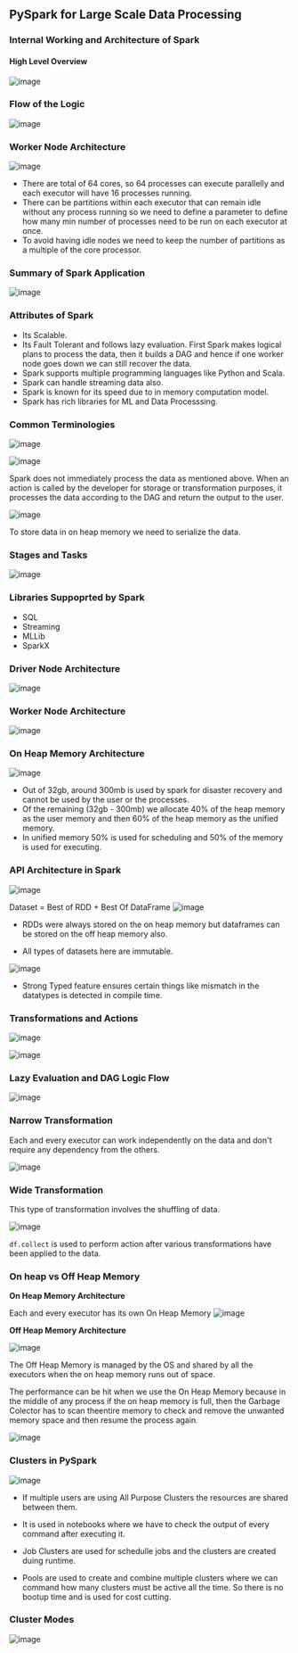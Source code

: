 ## PySpark for Large Scale Data Processing

### Internal Working and Architecture of Spark

#### High Level Overview 
![image](https://github.com/vedanthv/data-engg/assets/44313631/fc63ecce-41ce-477b-8964-86a4a4b86d20)

### Flow of the Logic
![image](https://github.com/vedanthv/data-engg/assets/44313631/a0091ce1-edaf-4dce-9754-caf5238f8506)

### Worker Node Architecture
![image](https://github.com/vedanthv/data-engg/assets/44313631/ea6e5e52-7b70-4550-8fef-8858691bbbd2)
- There are total of 64 cores, so 64 processes can execute parallelly and each executor will have 16 processes running.
- There can be partitions within each executor that can remain idle without any process running so we need to define a parameter to define how many min number of processes need to be run on each executor at once.
- To avoid having idle nodes we need to keep the number of partitions as a multiple of the core processor.

### Summary of Spark Application
![image](https://github.com/vedanthv/data-engg/assets/44313631/84d10017-7a63-49cc-97d6-0c9761d7ae47)

### Attributes of Spark
- Its Scalable.
- Its Fault Tolerant and follows lazy evaluation. First Spark makes logical plans to process the data, then it builds a DAG and hence if one worker node goes down we can still recover the data.
- Spark supports multiple programming languages like Python and Scala.
- Spark can handle streaming data also.
- Spark is known for its speed due to in memory computation model.
- Spark has rich libraries for ML and Data Processsing.

### Common Terminologies
![image](https://github.com/vedanthv/data-engg/assets/44313631/f3d39071-82b2-4d95-8bf0-69c5da259f36)

![image](https://github.com/vedanthv/data-engg/assets/44313631/de3e02ff-2580-433f-8183-935ac4b2feda)

Spark does not immediately process the data as mentioned above. When an action is called by the developer for storage or transformation purposes, it processes the data according to the DAG and return the output to the user.

![image](https://github.com/vedanthv/data-engg/assets/44313631/93110364-1dc5-443c-b6ad-9d89edcf7b46)

To store data in on heap memory we need to serialize the data.

### Stages and Tasks 
![image](https://github.com/vedanthv/data-engg/assets/44313631/0c913da4-73d2-4bf2-b844-05a6a38b2797)

### Libraries Suppoprted by Spark
- SQL
- Streaming
- MLLib
- SparkX

### Driver Node Architecture
![image](https://github.com/vedanthv/data-engg/assets/44313631/b1d68634-96f0-4354-9fb6-43c4c28f4265)

### Worker Node Architecture
![image](https://github.com/vedanthv/data-engg/assets/44313631/7ebf4dee-073a-46c3-8c8d-01f6f0ec30b1)

### On Heap Memory Architecture
![image](https://github.com/vedanthv/data-engg/assets/44313631/28abf5f6-c5f2-4a54-8094-5265a4f7fab9)

- Out of 32gb, around 300mb is used by spark for disaster recovery and cannot be used by the user or the processes.
- Of the remaining (32gb - 300mb) we allocate 40% of the heap memory as the user memory and then 60% of the heap memory as the unified memory.
- In unified memory 50% is used for scheduling and 50% of the memory is used for executing.

### API Architecture in Spark

![image](https://github.com/vedanthv/data-engg/assets/44313631/8624a26b-2757-44cf-8dfe-c62ad0bc3f40)

Dataset = Best of RDD + Best Of DataFrame
![image](https://github.com/vedanthv/data-engg/assets/44313631/03ca4c37-ea52-4a32-83ed-29c860ff0b7a)

- RDDs were always stored on the on heap memory but dataframes can be stored on the off heap memory also.

- All types of datasets here are immutable.

![image](https://github.com/vedanthv/data-engg/assets/44313631/81820aea-4e35-4844-b2dc-57d94bcf742d)

- Strong Typed feature ensures certain things like mismatch in the datatypes is detected in compile time.

### Transformations and Actions

![image](https://github.com/vedanthv/data-engg/assets/44313631/dd340e15-a52a-4bc1-8d74-cee5a2e33aad)

![image](https://github.com/vedanthv/data-engg/assets/44313631/9c0eaada-5429-481b-a639-2903571ff9a2)

### Lazy Evaluation and DAG Logic Flow

![image](https://github.com/vedanthv/data-engg/assets/44313631/83769424-47af-45a5-b47d-f4c1acf3aaa6)

### Narrow Transformation

Each and every executor can work independently on the data and don't require any dependency from the others.

![image](https://github.com/vedanthv/data-engg/assets/44313631/caddbaaf-39be-4907-9722-abc1dc609a14)

### Wide Transformation

This type of transformation involves the shuffling of data.

![image](https://github.com/vedanthv/data-engg/assets/44313631/0540bea6-e3b3-4f95-b111-9b035682af43)

```df.collect``` is used to perform action after various transformations have been applied to the data.

### On heap vs Off Heap Memory

**On Heap Memory Architecture**

Each and every executor has its own On Heap Memory
![image](https://github.com/vedanthv/data-engg/assets/44313631/36dfd2f0-bd1d-44e3-9c0d-2dc98ac14292)

**Off Heap Memory Architecture**

![image](https://github.com/vedanthv/data-engg/assets/44313631/94e2ed45-54e8-4cb1-9e26-053b9a8b77e0)

The Off Heap Memory is managed by the OS and shared by all the executors when the on heap memory runs out of space.

The performance can be hit when we use the On Heap Memory because in the middle of any process if the on heap memory is full, then the Garbage Colector has to scan theentire memory to check and remove the unwanted memory space and then resume the process again.

![image](https://github.com/vedanthv/data-engg/assets/44313631/b1c493c3-6071-4442-9133-50a799b29374)

### Clusters in PySpark

![image](https://github.com/vedanthv/data-engg/assets/44313631/0b23a605-1585-4cf2-83b0-117a41a45897)

- If multiple users are using All Purpose Clusters the resources are shared between them.

- It is used in notebooks where we have to check the output of every command after executing it.

- Job Clusters are used for schedulle jobs and the clusters are created duing runtime.

- Pools are used to create and combine multiple clusters where we can command how many clusters must be active all the time. So there is no bootup time and is used for cost cutting.

### Cluster Modes

![image](https://github.com/vedanthv/data-engg/assets/44313631/71d9774b-367c-48e3-bf67-b89f3693dafd)
